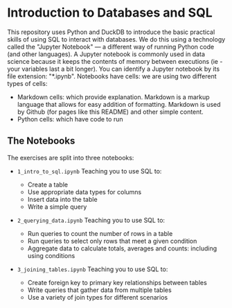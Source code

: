 # Introduction to Databases and SQL #

This repository uses Python and DuckDB to introduce the basic practical skills of using SQL to interact with databases.
We do this using a technology called the "Jupyter Notebook" — a different way of running Python code (and other languages).
A Jupyter notebook is commonly used in data science because it keeps the contents of memory between executions
(ie - your variables last a bit longer). You can identify a Jupyter notebook by its file extension: "*.ipynb".
Notebooks have cells: we are using two different types of cells:

- Markdown cells: which provide explanation. Markdown is a markup language that allows for easy addition of formatting.
Markdown is used by Github (for pages like this README) and other simple content.
- Python cells: which have code to run

## The Notebooks ##

The exercises are split into three notebooks:

- `1_intro_to_sql.ipynb` Teaching you to use SQL to:
  - Create a table
  - Use appropriate data types for columns
  - Insert data into the table
  - Write a simple query

- `2_querying_data.ipynb`  Teaching you to use SQL to:
  - Run queries to count the number of rows in a table
  - Run queries to select only rows that meet a given condition
  - Aggregate data to calculate totals, averages and counts: including using conditions

- `3_joining_tables.ipynb` Teaching you to use SQL to:
  
  - Create foreign key to primary key relationships between tables
  - Write queries that gather data from multiple tables
  - Use a variety of join types for different scenarios
